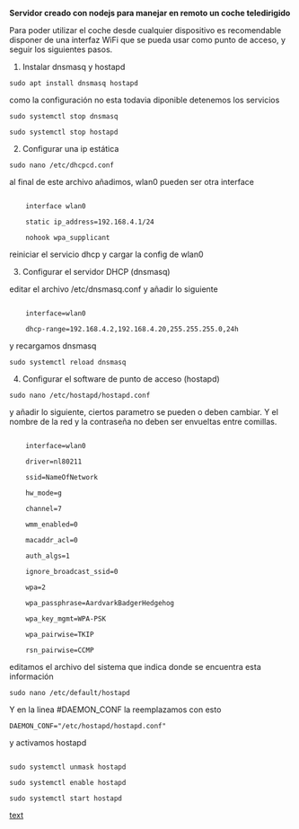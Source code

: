 **Servidor creado con nodejs para manejar en remoto un coche teledirigido**

Para poder utilizar el coche desde cualquier dispositivo es recomendable disponer de una interfaz WiFi que se pueda usar como punto de acceso, y seguir los siguientes pasos.

1. Instalar dnsmasq y hostapd
`sudo apt install dnsmasq hostapd`
como la configuración no esta todavia diponible detenemos los servicios
`sudo systemctl stop dnsmasq`
`sudo systemctl stop hostapd`

2. Configurar una ip estática
`sudo nano /etc/dhcpcd.conf`
al final de este archivo añadimos, wlan0 pueden ser otra interface
```
    interface wlan0
    static ip_address=192.168.4.1/24
    nohook wpa_supplicant
```
reiniciar el servicio dhcp y cargar la config de wlan0

3. Configurar el servidor DHCP (dnsmasq)
editar el archivo /etc/dnsmasq.conf y añadir lo siguiente
```
    interface=wlan0
    dhcp-range=192.168.4.2,192.168.4.20,255.255.255.0,24h
```
y recargamos dnsmasq
`sudo systemctl reload dnsmasq`

4. Configurar el software de punto de acceso (hostapd)
`sudo nano /etc/hostapd/hostapd.conf`
y añadir lo siguiente, ciertos parametro se pueden o deben cambiar. Y el nombre de la red y la contraseña no deben ser envueltas entre comillas.
```
    interface=wlan0
    driver=nl80211
    ssid=NameOfNetwork
    hw_mode=g
    channel=7
    wmm_enabled=0
    macaddr_acl=0
    auth_algs=1
    ignore_broadcast_ssid=0
    wpa=2
    wpa_passphrase=AardvarkBadgerHedgehog
    wpa_key_mgmt=WPA-PSK
    wpa_pairwise=TKIP
    rsn_pairwise=CCMP
```
editamos el archivo del sistema que indica donde se encuentra esta información
`sudo nano /etc/default/hostapd`
Y en la linea #DAEMON_CONF la reemplazamos con esto
`DAEMON_CONF="/etc/hostapd/hostapd.conf"`
y activamos hostapd
```
sudo systemctl unmask hostapd
sudo systemctl enable hostapd
sudo systemctl start hostapd
```

[text](https://www.raspberrypi.org/documentation/configuration/wireless/access-point.md)
